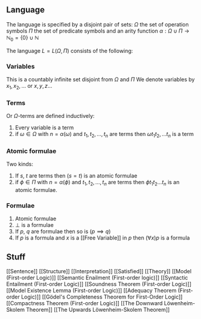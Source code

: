 ## Language
The language is specified by a disjoint pair of sets:
$\Omega$ the set of operation symbols
$\Pi$ the set of predicate symbols
and an arity function $\alpha:\Omega \cup \Pi \to \mathbb{N}_{0}=\{ 0 \}\cup \mathbb{N}$

The language $L=L(\Omega,\Pi)$ consists of the following:
### Variables
This is a countably infinite set disjoint from $\Omega$ and $\Pi$
We denote variables by $x_{1},x_{2},\dots$ or $x,y,z\dots$
### Terms
Or $\Omega$-terms are defined inductively:
1. Every variable is a term
2. if $\omega \in \Omega$ with $n=\alpha(\omega)$ and $t_{1},t_{2},\dots,t_{n}$ are terms then $\omega t_{1}t_{2},\dots t_{n}$ is a term
### Atomic formulae
Two kinds:
1. If $s$, $t$ are terms then $(s=t)$ is an atomic formulae
2. if $\phi \in\Pi$ with $n=\alpha(\phi)$ and $t_{1},t_{2},\dots,t_{n}$ are terms then $\phi t_{1}t_{2}\dots t_{n}$ is an atomic formulae.
### Formulae
1. Atomic formulae
2. $\bot$ is a formulae
3. If $p$, $q$ are formulae then so is $(p \implies q)$
4. If $p$ is a formula and $x$ is a [[Free Variable]] in $p$ then $(\forall x)p$ is a formula

## Stuff
[[Sentence]]
[[Structure]]
[[Interpretation]]
[[Satisfied]]
[[Theory]]
[[Model (First-order Logic)]]
[[Semantic Enailment (First-order logic)]]
[[Syntactic Entailment (First-order Logic)]]
[[Soundness Theorem (First-order Logic)]]
[[Model Existence Lemma (First-order Logic)]]
[[Adequacy Theorem (First-order Logic)]]
[[Gödel's Completeness Theorem for First-Order Logic]]
[[Compactness Theorem (First-order Logic)]]
[[The Downward Löwenheim-Skolem Theorem]]
[[The Upwards Löwenheim-Skolem Theorem]]